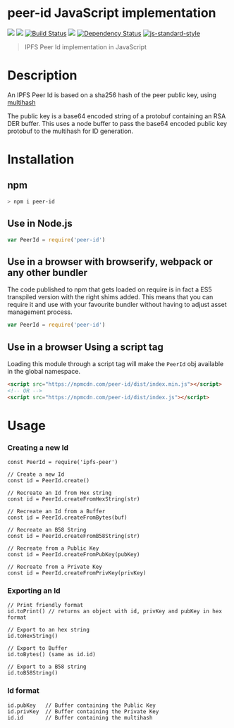 peer-id JavaScript implementation
=================================

[![](https://img.shields.io/badge/made%20by-Protocol%20Labs-blue.svg?style=flat-square)](http://ipn.io)
[![](https://img.shields.io/badge/freenode-%23ipfs-blue.svg?style=flat-square)](http://webchat.freenode.net/?channels=%23ipfs)
[![Build Status](https://travis-ci.org/diasdavid/js-peer-id.svg?style=flat-square)](https://travis-ci.org/diasdavid/js-peer-id)
![](https://img.shields.io/badge/coverage-95%25-yellow.svg?style=flat-square)
[![Dependency Status](https://david-dm.org/diasdavid/js-peer-id.svg?style=flat-square)](https://david-dm.org/diasdavid/js-peer-id)
[![js-standard-style](https://img.shields.io/badge/code%20style-standard-brightgreen.svg?style=flat-square)](https://github.com/feross/standard)
> IPFS Peer Id implementation in JavaScript

# Description

An IPFS Peer Id is based on a sha256 hash of the peer public key, using [multihash](https://github.com/jbenet/multihash)

The public key is a base64 encoded string of a protobuf containing an RSA DER buffer. This uses a node buffer to pass the base64 encoded public key protobuf to the multihash for ID generation.

# Installation

## npm

```sh
> npm i peer-id
```

## Use in Node.js

```JavaScript
var PeerId = require('peer-id')
```

## Use in a browser with browserify, webpack or any other bundler

The code published to npm that gets loaded on require is in fact a ES5 transpiled version with the right shims added. This means that you can require it and use with your favourite bundler without having to adjust asset management process.

```JavaScript
var PeerId = require('peer-id')
```

## Use in a browser Using a script tag

Loading this module through a script tag will make the `PeerId` obj available in the global namespace.

```html
<script src="https://npmcdn.com/peer-id/dist/index.min.js"></script>
<!-- OR -->
<script src="https://npmcdn.com/peer-id/dist/index.js"></script>
```

# Usage

### Creating a new Id

```
const PeerId = require('ipfs-peer')

// Create a new Id
const id = PeerId.create()

// Recreate an Id from Hex string
const id = PeerId.createFromHexString(str)

// Recreate an Id from a Buffer
const id = PeerId.createFromBytes(buf)

// Recreate an B58 String
const id = PeerId.createFromB58String(str)

// Recreate from a Public Key
const id = PeerId.createFromPubKey(pubKey)

// Recreate from a Private Key
const id = PeerId.createFromPrivKey(privKey)
```

### Exporting an Id

```
// Print friendly format
id.toPrint() // returns an object with id, privKey and pubKey in hex format

// Export to an hex string
id.toHexString()

// Export to Buffer
id.toBytes() (same as id.id)

// Export to a B58 string
id.toB58String()
```

### Id format

```
id.pubKey   // Buffer containing the Public Key
id.privKey  // Buffer containing the Private Key
id.id       // Buffer containing the multihash
```

